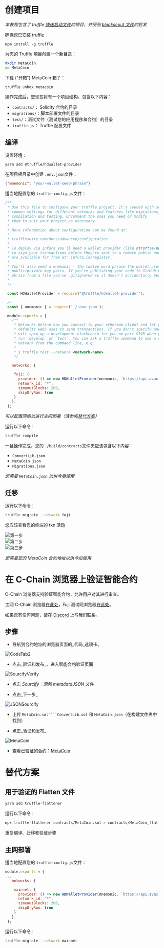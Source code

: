 # 创建项目

_本教程包含了 truffle [快速启动文件](https://www.trufflesuite.com/docs/truffle/quickstart)的项目，并受到 [blockscout 文件](https://docs.blockscout.com/for-users/smart-contract-interaction/verifying-a-smart-contract/contracts-verification-via-sourcify)的启发_

确保您已安装 truffle：
```
npm install -g truffle
```

为您的 Truffle 项目创建一个新目录：

```zsh
mkdir MetaCoin
cd MetaCoin
```

下载 ("开箱")  MetaCoin 箱子：
```
truffle unbox metacoin
```


操作完成后，您现在将有一个项目结构，包含以下内容：

* ``contracts/``： Solidity 合约的目录
* ``migrations/``：脚本部署文件的目录
* ``test/``：测试文件（测试您的应用程序和合约）的目录
* ``truffle.js``： Truffle 配置文件

## 编译
设置环境：

```zsh
yarn add @truffle/hdwallet-provider
```


在项目根目录中创建  ``.env.json``文件：

```json
{"mnemonic": "your-wallet-seed-phrase"}
```

适当地配置您的  ``truffle-config.js``文件：


```js
/**
 * Use this file to configure your truffle project. It's seeded with some
 * common settings for different networks and features like migrations,
 * compilation and testing. Uncomment the ones you need or modify
 * them to suit your project as necessary.
 *
 * More information about configuration can be found at:
 *
 * trufflesuite.com/docs/advanced/configuration
 *
 * To deploy via Infura you'll need a wallet provider (like @truffle/hdwallet-provider)
 * to sign your transactions before they're sent to a remote public node. Infura accounts
 * are available for free at: infura.io/register.
 *
 * You'll also need a mnemonic - the twelve word phrase the wallet uses to generate
 * public/private key pairs. If you're publishing your code to GitHub make sure you load this
 * phrase from a file you've .gitignored so it doesn't accidentally become public.
 *
 */

 const HDWalletProvider = require("@truffle/hdwallet-provider");

 //
 const { mnemonic } = require('./.env.json');

 module.exports = {
   /**
    * Networks define how you connect to your ethereum client and let you set the
    * defaults web3 uses to send transactions. If you don't specify one truffle
    * will spin up a development blockchain for you on port 9545 when you
    * run `develop` or `test`. You can ask a truffle command to use a specific
    * network from the command line, e.g
    *
    * $ truffle test --network <network-name>
    */

   networks: {

    fuji: {
      provider: () => new HDWalletProvider(mnemonic, `https://api.avax-test.network/ext/bc/C/rpc`),
      network_id: "*",
      timeoutBlocks: 200,
      skipDryRun: true
    }
   },
 };
```
_可以配置网络以进行主网部署（请参阅[替代方案](verify-smart-contracts-with-sourcify-truffle.md#alternatives)）_

运行以下命令：

```zsh
truffle compile
```


一旦操作完成，您的  ``./build/contracts``文件夹应该包含以下内容：


* ``ConvertLib.json``
* ``MetaCoin.json``
* ``Migrations.json``

_您需要 ``MetaCoin.json`` 以供今后使用_

## 迁移

运行以下命令：
```zsh
truffle migrate --network fuji
```

您应该查看您的终端的 txn 活动

![第一步](https://user-images.githubusercontent.com/73849597/128948790-654fc0dc-25d5-4713-9058-dfc4101a8366.png)<br>![第二步](https://user-images.githubusercontent.com/73849597/128949004-c63d366f-3c0e-42e0-92f5-cb86da62bcba.png)<br>![第三步](https://user-images.githubusercontent.com/73849597/128948793-3cb1beda-00c3-47e2-ab43-7b4712b1cf1d.png)


_您需要您的 MetaCoin 合约地址以供今后使用_


# 在 C-Chain 浏览器上验证智能合约

C-Chain 浏览器支持验证智能合约，允许用户对其进行审查。

主网 C-Chain 浏览器[在此处](https://cchain.explorer.avax.network/)，Fuji 测试网浏览器[在此处](https://cchain.explorer.avax-test.network/)。

如果您有任何问题，请在 [Discord](https://chat.avalabs.org) 上与我们联系。

## 步骤
* 导航到合约地址的浏览器页面的_代码_选项卡。

![CodeTab2](https://user-images.githubusercontent.com/73849597/128950386-35d89fe5-c61f-41b0-badf-87a487bf422c.png)


* 点击_验证和发布_，进入智能合约验证页面

![SourcifyVerify](https://user-images.githubusercontent.com/73849597/128950515-cc74c92f-6da3-485f-bb7f-a033eb59bd2e.png)


* 点击 _Sourcify：源和 metadataJSON 文件_

* 点击_下一步_

![JSONSourcify](https://user-images.githubusercontent.com/73849597/128950634-55bdd46e-885b-437e-84d2-534bd1801df0.png)

* 上传  ``MetaCoin.sol````ConvertLib.sol`` 和 ``MetaCoin.json``（在构建文件夹中找到）

* 点击_验证和发布_



![MetaCoin](https://user-images.githubusercontent.com/73849597/128950810-b1b5c280-267b-47ce-9922-edd36a157cd6.png)

* 查看已验证的合约：[MetaCoin](https://cchain.explorer.avax-test.network/address/0xf1201EA651Ed5F968920c8bC62Fd76ea4CBfd9C2/contracts)


# 替代方案

## 用于验证的 Flatten 文件
```zsh
yarn add truffle-flattener
```

运行以下命令：

```zsh
npx truffle-flattener contracts/MetaCoin.sol > contracts/MetaCoin_flat.sol
```

重复编译、迁移和验证步骤

## 主网部署

适当地配置您的  ``truffle-config.js``文件：

```js
module.exports = {
...
   networks: {

    mainnet: {
      provider: () => new HDWalletProvider(mnemonic, `https://api.avax.network/ext/bc/C/rpc`),
      network_id: "*",
      timeoutBlocks: 200,
      skipDryRun: true
    }
   },
 };
```
运行以下命令：
```zsh
truffle migrate --network mainnet
```

